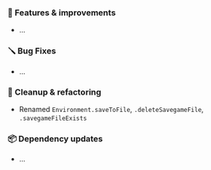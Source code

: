 ### 🚀 Features & improvements

- ...

### 🪛 Bug Fixes

- ...

### 🧽 Cleanup & refactoring

- Renamed `Environment.saveToFile`, `.deleteSavegameFile`, `.savegameFileExists`

### 📦 Dependency updates

- ...